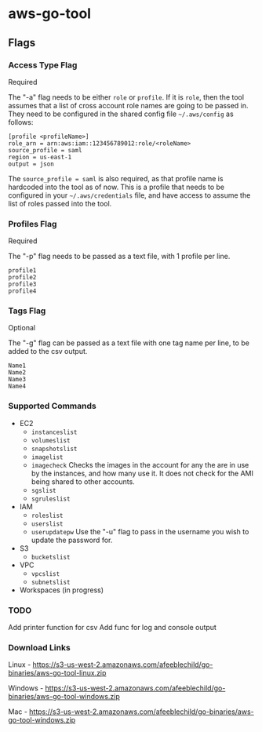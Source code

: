# aws-go-tool

## Flags

### Access Type Flag

Required

The "-a" flag needs to be either `role` or `profile`.  If it is `role`, then the tool assumes that a list of cross account role names are going to be passed in.  They need to be configured in the shared config file `~/.aws/config` as follows:
```
[profile <profileName>]
role_arn = arn:aws:iam::123456789012:role/<roleName>
source_profile = saml
region = us-east-1
output = json
```

The `source_profile = saml` is also required, as that profile name is hardcoded into the tool as of now.  This is a profile that needs to be configured in your `~/.aws/credentials` file, and have access to assume the list of roles passed into the tool.

### Profiles Flag

Required

The "-p" flag needs to be passed as a text file, with 1 profile per line.

```
profile1
profile2
profile3
profile4
```

### Tags Flag

Optional

The "-g" flag can be passed as a text file with one tag name per line, to be added to the csv output.

```
Name1
Name2
Name3
Name4
```

### Supported Commands
- EC2
    - `instanceslist`
    - `volumeslist`
    - `snapshotslist`
    - `imagelist`
    - `imagecheck`
    Checks the images in the account for any the are in use by the instances, and how many use it.  It does not check for the AMI being shared to other accounts.
    - `sgslist`
    - `sgruleslist`
- IAM
    - `roleslist`
    - `userslist`
    - `userupdatepw`
    Use the "-u" flag to pass in the username you wish to update the password for.
- S3
    - `bucketslist`
- VPC
    - `vpcslist`
    - `subnetslist`
- Workspaces (in progress)

### TODO
Add printer function for csv
Add func for log and console output

### Download Links
Linux - https://s3-us-west-2.amazonaws.com/afeeblechild/go-binaries/aws-go-tool-linux.zip

Windows - https://s3-us-west-2.amazonaws.com/afeeblechild/go-binaries/aws-go-tool-windows.zip

Mac - https://s3-us-west-2.amazonaws.com/afeeblechild/go-binaries/aws-go-tool-windows.zip